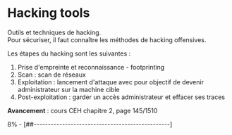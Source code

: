 # Hacking tools

Outils et techniques de hacking.  
Pour sécuriser, il faut connaître les méthodes de hacking offensives.  

Les étapes du hacking sont les suivantes :

1. Prise d'empreinte et reconnaissance - footprinting
2. Scan : scan de réseaux
3. Exploitation : lancement d'attaque avec pour objectif de devenir administrateur sur la machine cible 
4. Post-exploitation : garder un accès administrateur et effacer ses traces

**Avancement** : cours CEH chapitre 2, page 145/1510

8% - [##------------------------------------------------]

<!--
50 caractères soit 1 '#' = 2%


# To do
* scripter et automatiser déploiement et utilisation d'outils
-->